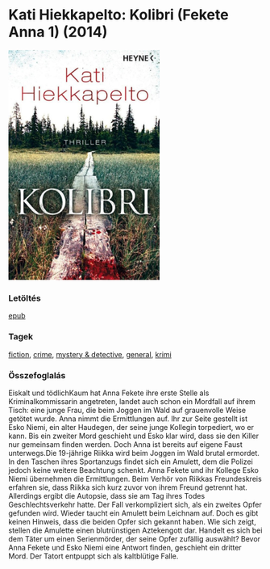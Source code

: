 # <a name="id_1198">Kati Hiekkapelto: Kolibri (Fekete Anna 1) (2014)</a>
<img src="https://github.com/BercziSandor/calibre_lib/raw/main/libs/main/Kati%20Hiekkapelto/Kolibri%20%281198%29/cover.jpg" alt="cover" width="300"/>

### Letöltés
[epub](https://github.com/BercziSandor/calibre_lib/raw/main/libs/main/Kati%20Hiekkapelto/Kolibri%20%281198%29/Kolibri%20-%20Kati%20Hiekkapelto.epub)

### Tagek
[fiction](https://github.com/berczisandor/calibre_lib/blob/main/libs/main/tags/fiction.md), [crime](https://github.com/berczisandor/calibre_lib/blob/main/libs/main/tags/crime.md), [mystery & detective](https://github.com/berczisandor/calibre_lib/blob/main/libs/main/tags/mystery%20%26%20detective.md), [general](https://github.com/berczisandor/calibre_lib/blob/main/libs/main/tags/general.md), [krimi](https://github.com/berczisandor/calibre_lib/blob/main/libs/main/tags/krimi.md)

### Összefoglalás
<div>
<p>Eiskalt und tödlichKaum hat Anna Fekete ihre erste Stelle als Kriminalkommissarin angetreten, landet auch schon ein Mordfall auf ihrem Tisch: eine junge Frau, die beim Joggen im Wald auf grauenvolle Weise getötet wurde. Anna nimmt die Ermittlungen auf. Ihr zur Seite gestellt ist Esko Niemi, ein alter Haudegen, der seine junge Kollegin torpediert, wo er kann. Bis ein zweiter Mord geschieht und Esko klar wird, dass sie den Killer nur gemeinsam finden werden. Doch Anna ist bereits auf eigene Faust unterwegs.Die 19-jährige Riikka wird beim Joggen im Wald brutal ermordet. In den Taschen ihres Sportanzugs findet sich ein Amulett, dem die Polizei jedoch keine weitere Beachtung schenkt. Anna Fekete und ihr Kollege Esko Niemi übernehmen die Ermittlungen. Beim Verhör von Riikkas Freundeskreis erfahren sie, dass Riikka sich kurz zuvor von ihrem Freund getrennt hat. Allerdings ergibt die Autopsie, dass sie am Tag ihres Todes Geschlechtsverkehr hatte. Der Fall verkompliziert sich, als ein zweites Opfer gefunden wird. Wieder taucht ein Amulett beim Leichnam auf. Doch es gibt keinen Hinweis, dass die beiden Opfer sich gekannt haben. Wie sich zeigt, stellen die Amulette einen blutrünstigen Aztekengott dar. Handelt es sich bei dem Täter um einen Serienmörder, der seine Opfer zufällig auswählt? Bevor Anna Fekete und Esko Niemi eine Antwort finden, geschieht ein dritter Mord. Der Tatort entpuppt sich als kaltblütige Falle.</p></div>


